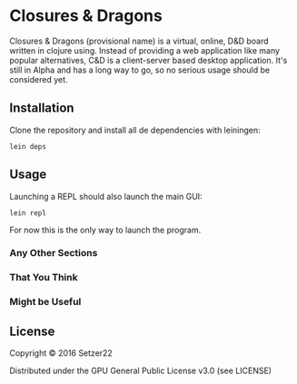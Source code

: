 # Closures & Dragons

Closures & Dragons (provisional name) is a virtual, online, D&D board written in clojure using. Instead of providing a web application like many popular alternatives, C&D is a client-server based desktop application. It's still in Alpha and has a long way to go, so no serious usage should be considered yet.

## Installation

Clone the repository and install all de dependencies with leiningen:

```
lein deps
```

## Usage

Launching a REPL should also launch the main GUI: 

```
lein repl
```

For now this is the only way to launch the program.

### Any Other Sections
### That You Think
### Might be Useful

## License

Copyright © 2016 Setzer22

Distributed under the GPU General Public License v3.0 (see LICENSE)

